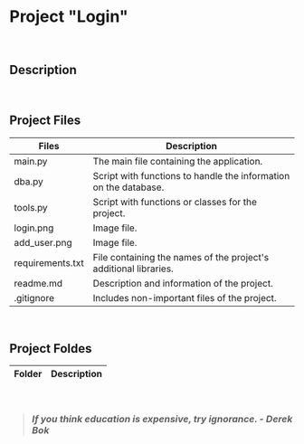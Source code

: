 # Project "Login"
<br>

## Description
<br>

## Project Files
| Files            | Description                                                      |
| ---------------- | ---------------------------------------------------------------- |
| main.py          | The main file containing the application.                        |
| dba.py           | Script with functions to handle the information on the database. |
| tools.py         | Script with functions or classes for the project.                |
| login.png        | Image file.                                                      |
| add_user.png     | Image file.                                                      |
| requirements.txt | File containing the names of the project's additional libraries. |
| readme.md        | Description and information of the project.                      |
| .gitignore       | Includes non-important files of the project.                     |
<br>

## Project Foldes
| Folder        | Description                              |
| ------------- | ---------------------------------------- |
<br>

> ### ***If you think education is expensive, try ignorance. - Derek Bok***
